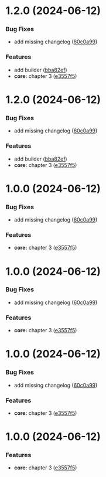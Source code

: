 # 1.2.0 (2024-06-12)


### Bug Fixes

* add missing changelog ([60c0a99](https://github.com/ZoltanT-RD/npm-book/commit/60c0a9976b3bd9d9da1a68c8b77c6202b4995c0e))


### Features

* add builder ([bba82ef](https://github.com/ZoltanT-RD/npm-book/commit/bba82ef42c034f9a2f8cfd6623f92ac1c2953358))
* **core:** chapter 3 ([e3557f5](https://github.com/ZoltanT-RD/npm-book/commit/e3557f504ce75ba7ef5fad09109bbdd88d293d8d))



# 1.2.0 (2024-06-12)


### Bug Fixes

* add missing changelog ([60c0a99](https://github.com/ZoltanT-RD/npm-book/commit/60c0a9976b3bd9d9da1a68c8b77c6202b4995c0e))


### Features

* add builder ([bba82ef](https://github.com/ZoltanT-RD/npm-book/commit/bba82ef42c034f9a2f8cfd6623f92ac1c2953358))
* **core:** chapter 3 ([e3557f5](https://github.com/ZoltanT-RD/npm-book/commit/e3557f504ce75ba7ef5fad09109bbdd88d293d8d))



# 1.0.0 (2024-06-12)


### Bug Fixes

* add missing changelog ([60c0a99](https://github.com/ZoltanT-RD/npm-book/commit/60c0a9976b3bd9d9da1a68c8b77c6202b4995c0e))


### Features

* **core:** chapter 3 ([e3557f5](https://github.com/ZoltanT-RD/npm-book/commit/e3557f504ce75ba7ef5fad09109bbdd88d293d8d))



# 1.0.0 (2024-06-12)


### Bug Fixes

* add missing changelog ([60c0a99](https://github.com/ZoltanT-RD/npm-book/commit/60c0a9976b3bd9d9da1a68c8b77c6202b4995c0e))


### Features

* **core:** chapter 3 ([e3557f5](https://github.com/ZoltanT-RD/npm-book/commit/e3557f504ce75ba7ef5fad09109bbdd88d293d8d))



# 1.0.0 (2024-06-12)


### Bug Fixes

* add missing changelog ([60c0a99](https://github.com/ZoltanT-RD/npm-book/commit/60c0a9976b3bd9d9da1a68c8b77c6202b4995c0e))


### Features

* **core:** chapter 3 ([e3557f5](https://github.com/ZoltanT-RD/npm-book/commit/e3557f504ce75ba7ef5fad09109bbdd88d293d8d))



# 1.0.0 (2024-06-12)


### Features

* **core:** chapter 3 ([e3557f5](https://github.com/ZoltanT-RD/npm-book/commit/e3557f504ce75ba7ef5fad09109bbdd88d293d8d))



